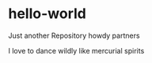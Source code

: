 # hello-world
Just another Repository
howdy partners

I love to dance wildly like mercurial spirits

